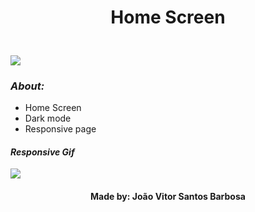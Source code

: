<!DOCTYPE html>
<html lang="en">
	<head>
		<meta charset="UTF-8" />
		<meta http-equiv="X-UA-Compatible" content="IE=edge" />
		<meta name="viewport" content="width=device-width, initial-scale=1.0" />
		<link rel="stylesheet" href="/assets/styles.css" />
		<link href="https://fonts.googleapis.com/css2?family=Oswald:wght@300&display=swap" rel="stylesheet">
	</head>
	<body>
		<h1 style="text-align: center;">Home Screen</h1>
		<img src="https://cdn.discordapp.com/attachments/953345636533698580/988258087238500382/site.gif" style="margin-top: 25px;">
		<h3 style="font-style: italic;">About:</h3>
		<ul>
			<li>Home Screen</li>
			<li>Dark mode</li>
			<li>Responsive page</li>
		</ul>
		<h4 style="font-style: italic;">Responsive Gif</h4>
		<img src="https://cdn.discordapp.com/attachments/953345636533698580/988264782547255337/site.gif">
		<h4 style="text-align:center;">Made by: João Vitor Santos Barbosa</h2>
	</body>
</html>
